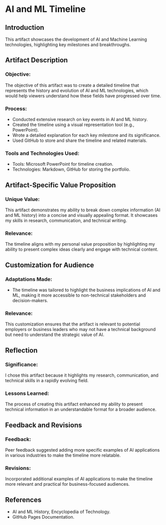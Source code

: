 # AI and ML Timeline

## Introduction
This artifact showcases the development of AI and Machine Learning technologies, highlighting key milestones and breakthroughs.

## Artifact Description
### Objective:
The objective of this artifact was to create a detailed timeline that represents the history and evolution of AI and ML technologies, which would help viewers understand how these fields have progressed over time.

### Process:
- Conducted extensive research on key events in AI and ML history.
- Created the timeline using a visual representation tool (e.g., PowerPoint).
- Wrote a detailed explanation for each key milestone and its significance.
- Used GitHub to store and share the timeline and related materials.

### Tools and Technologies Used:
- Tools: Microsoft PowerPoint for timeline creation.
- Technologies: Markdown, GitHub for storing the portfolio.

## Artifact-Specific Value Proposition
### Unique Value:
This artifact demonstrates my ability to break down complex information (AI and ML history) into a concise and visually appealing format. It showcases my skills in research, communication, and technical writing.

### Relevance:
The timeline aligns with my personal value proposition by highlighting my ability to present complex ideas clearly and engage with technical content.

## Customization for Audience
### Adaptations Made:
- The timeline was tailored to highlight the business implications of AI and ML, making it more accessible to non-technical stakeholders and decision-makers.

### Relevance:
This customization ensures that the artifact is relevant to potential employers or business leaders who may not have a technical background but need to understand the strategic value of AI.

## Reflection
### Significance:
I chose this artifact because it highlights my research, communication, and technical skills in a rapidly evolving field.

### Lessons Learned:
The process of creating this artifact enhanced my ability to present technical information in an understandable format for a broader audience.

## Feedback and Revisions
### Feedback:
Peer feedback suggested adding more specific examples of AI applications in various industries to make the timeline more relatable.

### Revisions:
Incorporated additional examples of AI applications to make the timeline more relevant and practical for business-focused audiences.

## References
- AI and ML History, Encyclopedia of Technology.
- GitHub Pages Documentation.

